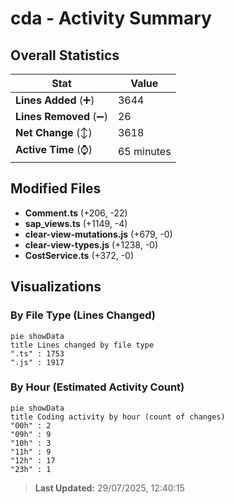# cda - Activity Summary 

## Overall Statistics

| Stat                   | Value                                                             |
| ---------------------- | ----------------------------------------------------------------- |
| **Lines Added** (➕)   | 3644                                          |
| **Lines Removed** (➖) | 26                                        |
| **Net Change** (↕)    | 3618                |
| **Active Time** (⌚)   | 65 minutes |


## Modified Files
- **Comment.ts** (+206, -22)
- **sap_views.ts** (+1149, -4)
- **clear-view-mutations.js** (+679, -0)
- **clear-view-types.js** (+1238, -0)
- **CostService.ts** (+372, -0)

## Visualizations

### By File Type (Lines Changed)

```mermaid
pie showData
title Lines changed by file type
".ts" : 1753
".js" : 1917
```

### By Hour (Estimated Activity Count)

```mermaid
pie showData
title Coding activity by hour (count of changes)
"00h" : 2
"09h" : 9
"10h" : 3
"11h" : 9
"12h" : 17
"23h" : 1
```


> **Last Updated:** 29/07/2025, 12:40:15